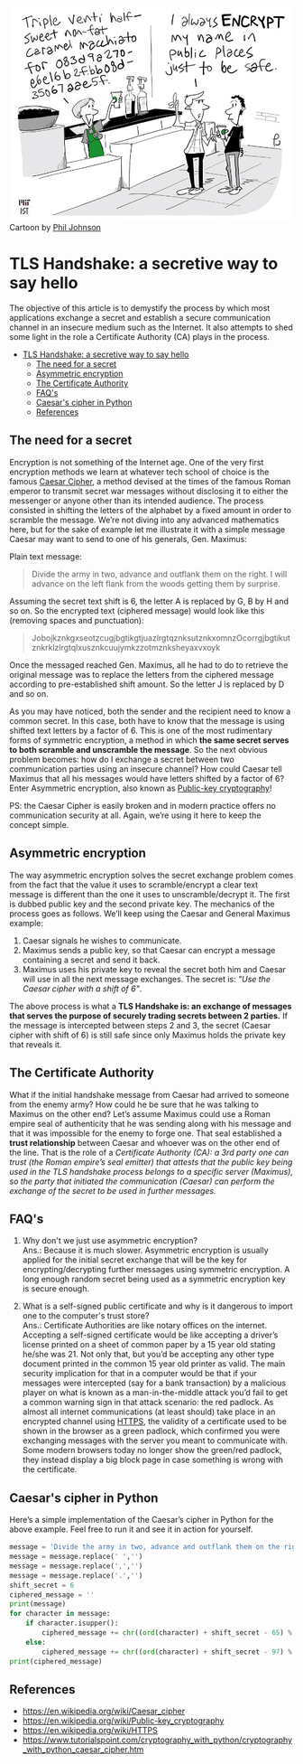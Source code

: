 ![Cartoon by Phil Johnson](encryptionByPhil.jpeg)  
Cartoon by [Phil Johnson](https://twitter.com/@chumworth)

# TLS Handshake: a secretive way to say hello
The objective of this article is to demystify the process by which most applications exchange a secret and establish a secure communication channel in an insecure medium such as the Internet. It also attempts to shed some light in the role a Certificate Authority (CA) plays in the process.

<!-- TOC -->

- [TLS Handshake: a secretive way to say hello](#tls-handshake-a-secretive-way-to-say-hello)
    - [The need for a secret](#the-need-for-a-secret)
    - [Asymmetric encryption](#asymmetric-encryption)
    - [The Certificate Authority](#the-certificate-authority)
    - [FAQ's](#faqs)
    - [Caesar's cipher in Python](#caesars-cipher-in-python)
    - [References](#references)

<!-- /TOC -->

## The need for a secret
Encryption is not something of the Internet age. One of the very first encryption methods we learn at whatever tech school of choice is the famous [Caesar Cipher](https://en.wikipedia.org/wiki/Caesar_cipher), a method devised at the times of the famous Roman emperor to transmit secret war messages without disclosing it to either the messenger or anyone other than its intended audience. The process consisted in shifting the letters of the alphabet by a fixed amount in order to scramble the message. We’re not diving into any advanced mathematics here, but for the sake of example let me illustrate it with a simple message Caesar may want to send to one of his generals, Gen. Maximus:

Plain text message:  
> Divide the army in two, advance and outflank them on the right. I will advance on the left flank from the woods getting them by surprise.

Assuming the secret text shift is 6, the letter A is replaced by G, B by H and so on. So the encrypted text (ciphered message) would look like this (removing spaces and punctuation):  
> JobojkznkgxseotzcugjbgtikgtjuazlrgtqznksutznkxomnzOcorrgjbgtikutznkrklzlrgtqlxusznkcuujymkzzotmznksheyaxvxoyk

Once the messaged reached Gen. Maximus, all he had to do to retrieve the original message was to replace the letters from the ciphered message according to pre-established shift amount. So the letter J is replaced by D and so on.

As you may have noticed, both the sender and the recipient need to know a common secret. In this case, both have to know that the message is using shifted text letters by a factor of 6. This is one of the most rudimentary forms of symmetric encryption, a method in which **the same secret serves to both scramble and unscramble the message**. So the next obvious problem becomes: how do I exchange a secret between two communication parties using an insecure channel? How could Caesar tell Maximus that all his messages would have letters shifted by a factor of 6? Enter Asymmetric encryption, also known as [Public-key cryptography](https://en.wikipedia.org/wiki/Public-key_cryptography)!

PS: the Caesar Cipher is easily broken and in modern practice offers no communication security at all. Again, we’re using it here to keep the concept simple.

## Asymmetric encryption
The way asymmetric encryption solves the secret exchange problem comes from the fact that the value it uses to scramble/encrypt a clear text message is different than the one it uses to unscramble/decrypt it. The first is dubbed public key and the second private key. The mechanics of the process goes as follows. We’ll keep using the Caesar and General Maximus example:
1. Caesar signals he wishes to communicate.
2. Maximus sends a public key, so that Caesar can encrypt a message containing a secret and send it back.
3. Maximus uses his private key to reveal the secret both him and Caesar will use in all the next message exchanges. The secret is: *"Use the Caesar cipher with a shift of 6"*.

The above process is what a **TLS Handshake is: an exchange of messages that serves the purpose of securely trading secrets between 2 parties.** If the message is intercepted between steps 2 and 3, the secret (Caesar cipher with shift of 6) is still safe since only Maximus holds the private key that reveals it.

## The Certificate Authority
What if the initial handshake message from Caesar had arrived to someone from the enemy army? How could he be sure that he was talking to Maximus on the other end? Let’s assume Maximus could use a Roman empire seal of authenticity that he was sending along with his message and that it was impossible for the enemy to forge one. That seal established a **trust relationship** between Caesar and whoever was on the other end of the line. That is the role of a *Certificate Authority (CA): a 3rd party one can trust (the Roman empire’s seal emitter) that attests that the public key being used in the TLS handshake process belongs to a specific server (Maximus), so the party that initiated the communication (Caesar) can perform the exchange of the secret to be used in further messages.*

## FAQ's
1. Why don't we just use asymmetric encryption?  
Ans.: Because it is much slower. Asymmetric encryption is usually applied for the initial secret exchange that will be the key for encrypting/decrypting further messages using symmetric encryption. A long enough random secret being used as a symmetric encryption key is secure enough.

2. What is a self-signed public certificate and why is it dangerous to import one to the computer's trust store?  
Ans.: Certificate Authorities are like notary offices on the internet. Accepting a self-signed certificate would be like accepting a driver’s license printed on a sheet of common paper by a 15 year old stating he/she was 21. Not only that, but you’d be accepting any other type document printed in the common 15 year old printer as valid. The main security implication for that in a computer would be that if your messages were intercepted (say for a bank transaction) by a malicious player on what is known as a man-in-the-middle attack you’d fail to get a common warning sign in that attack scenario: the red padlock. As almost all internet communications (at least should) take place in an encrypted channel using [HTTPS](https://en.wikipedia.org/wiki/HTTPS), the validity of a certificate used to be shown in the browser as a green padlock, which confirmed you were exchanging messages with the server you meant to communicate with. Some modern browsers today no longer show the green/red padlock, they instead display a big block page in case something is wrong with the certificate.

## Caesar's cipher in Python
Here’s a simple implementation of the Caesar’s cipher in Python for the above example. Feel free to run it and see it in action for yourself.
```python
message = 'Divide the army in two, advance and outflank them on the right. I will advance on the left flank from the woods getting them by surprise.'
message = message.replace(' ','')
message = message.replace(',','')
message = message.replace('.','')
shift_secret = 6
ciphered_message = ''
print(message)
for character in message:
    if character.isupper():
        ciphered_message += chr((ord(character) + shift_secret - 65) % 26 + 65)
    else:
        ciphered_message += chr((ord(character) + shift_secret - 97) % 26 + 97)
print(ciphered_message)
```

## References
* https://en.wikipedia.org/wiki/Caesar_cipher
* https://en.wikipedia.org/wiki/Public-key_cryptography
* https://en.wikipedia.org/wiki/HTTPS
* https://www.tutorialspoint.com/cryptography_with_python/cryptography_with_python_caesar_cipher.htm